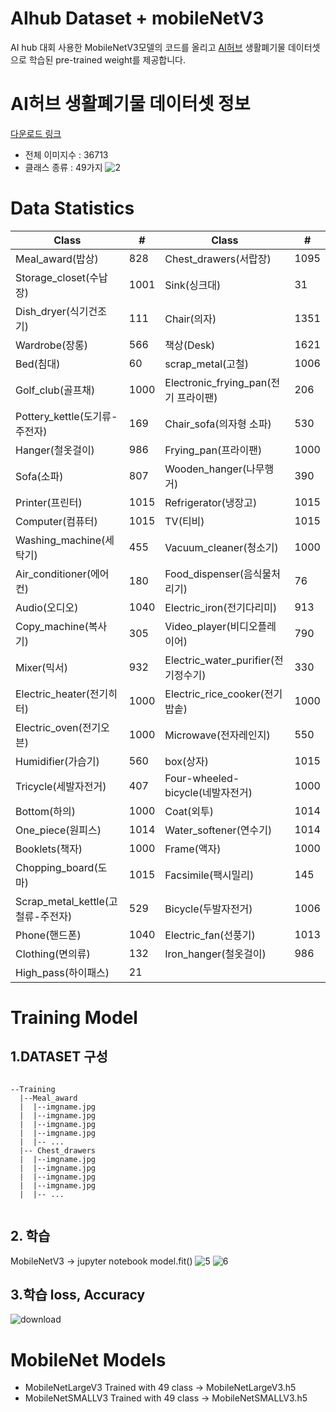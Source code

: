 # AIhub Dataset + mobileNetV3
AI hub 대회 사용한 MobileNetV3모델의 코드를 올리고 [AI허브](https://aihub.or.kr/) 생활폐기물 데이터셋으로 학습된 pre-trained weight를 제공합니다.


# AI허브 생활폐기물 데이터셋 정보
[다운로드 링크](https://aihub.or.kr/aidata/27708)
- 전체 이미지수 : 36713
- 클래스 종류 : 49가지
![2](https://user-images.githubusercontent.com/41135138/143242706-762b1694-a631-4b5d-8717-85d9a1980bea.PNG)

# Data Statistics
| Class | # | Class | # |
|-----------------|------|----------------------|------|
| Meal_award(밥상) | 828 | Chest_drawers(서랍장) | 1095 |
| Storage_closet(수납장)| 1001 | Sink(싱크대) | 31 |
| Dish_dryer(식기건조기) | 111 | Chair(의자) | 1351 |
| Wardrobe(장롱) | 566 | 책상(Desk) | 1621 |
| Bed(침대) | 60 | scrap_metal(고철) | 1006 |
| Golf_club(골프채) | 1000 | Electronic_frying_pan(전기 프라이팬) | 206 |
| Pottery_kettle(도기류-주전자) | 169 | Chair_sofa(의자형 소파) | 530 |
| Hanger(철옷걸이) | 986 | Frying_pan(프라이팬) | 1000 |
| Sofa(소파) | 807 | Wooden_hanger(나무행거) | 390 |
| Printer(프린터) | 1015 | Refrigerator(냉장고) | 1015 |
| Computer(컴퓨터) | 1015 | TV(티비) | 1015 |
| Washing_machine(세탁기) | 455 | Vacuum_cleaner(청소기) | 1000 |
| Air_conditioner(에어컨) | 180 | Food_dispenser(음식물처리기) | 76 |
| Audio(오디오) | 1040 | Electric_iron(전기다리미) | 913 |
| Copy_machine(복사기) | 305 | Video_player(비디오플레이어) | 790 |
| Mixer(믹서) | 932 | Electric_water_purifier(전기정수기) | 330 |
| Electric_heater(전기히터) | 1000 | Electric_rice_cooker(전기밥솥) | 1000 |
| Electric_oven(전기오븐) | 1000 | Microwave(전자레인지) | 550 |
| Humidifier(가습기) | 560 | box(상자) | 1015 |
| Tricycle(세발자전거) | 407 | Four-wheeled-bicycle(네발자전거) | 1000 |
| Bottom(하의) | 1000 | Coat(외투) | 1014 |
| One_piece(원피스) | 1014 | Water_softener(연수기) | 1014 |
| Booklets(책자) | 1000 | Frame(액자) | 1000 | 
| Chopping_board(도마) | 1015 | Facsimile(팩시밀리) | 145 |
| Scrap_metal_kettle(고철류-주전자) | 529 | Bicycle(두발자전거) | 1006 |
| Phone(핸드폰) | 1040 | Electric_fan(선풍기) | 1013 |
| Clothing(면의류) | 132 | Iron_hanger(철옷걸이) | 986 |
| High_pass(하이패스) | 21 |
# Training Model
## 1.DATASET 구성
<pre><code>	    
--Training
  |--Meal_award
  |  |--imgname.jpg
  |  |--imgname.jpg
  |  |--imgname.jpg
  |  |--imgname.jpg
  |  |-- ...
  |-- Chest_drawers
  |  |--imgname.jpg
  |  |--imgname.jpg
  |  |--imgname.jpg
  |  |--imgname.jpg
  |  |-- ...
 </code></pre>
## 2. 학습
MobileNetV3 -> jupyter notebook
model.fit()
![5](https://user-images.githubusercontent.com/41135138/143243084-0cbb7667-3c4b-4b24-9793-fef1deda4c32.PNG)
![6](https://user-images.githubusercontent.com/41135138/143243296-9d200274-1de2-4274-bd7f-070d2e11e96d.PNG)


## 3.학습 loss, Accuracy
![download](https://user-images.githubusercontent.com/41135138/143243248-2567041f-5fc1-4fc8-b7e8-12c5dc79ce62.png)

# MobileNet Models
- MobileNetLargeV3 Trained with 49 class -> MobileNetLargeV3.h5
- MobileNetSMALLV3 Trained with 49 class -> MobileNetSMALLV3.h5

